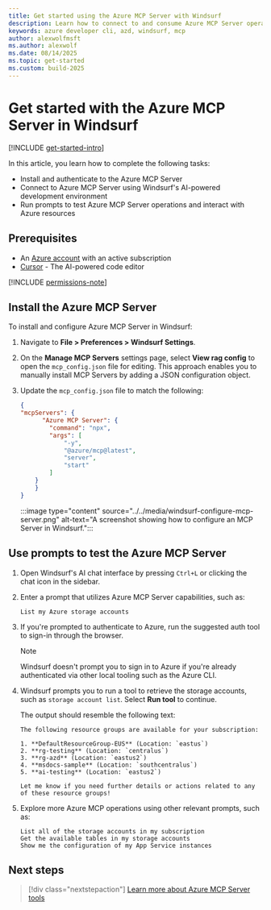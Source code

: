 ```yaml
---
title: Get started using the Azure MCP Server with Windsurf
description: Learn how to connect to and consume Azure MCP Server operations with Windsurf
keywords: azure developer cli, azd, windsurf, mcp
author: alexwolfmsft
ms.author: alexwolf
ms.date: 08/14/2025
ms.topic: get-started
ms.custom: build-2025
---
```


# Get started with the Azure MCP Server in Windsurf

[!INCLUDE [get-started-intro](../../includes/get-started-intro.md)]

In this article, you learn how to complete the following tasks:

- Install and authenticate to the Azure MCP Server
- Connect to Azure MCP Server using Windsurf's AI-powered development environment
- Run prompts to test Azure MCP Server operations and interact with Azure resources

## Prerequisites

- An [Azure account](https://azure.microsoft.com/free/?ref=microsoft.com&utm_source=microsoft.com&utm_medium=docs&utm_campaign=visualstudio) with an active subscription
- [Cursor](https://cursor.sh/) - The AI-powered code editor

[!INCLUDE [permissions-note](../../includes/permissions-note.md)]

## Install the Azure MCP Server

To install and configure Azure MCP Server in Windsurf:

1. Navigate to **File > Preferences > Windsurf Settings**.
1. On the **Manage MCP Servers** settings page, select **View rag config** to open the `mcp_config.json` file for editing. This approach enables you to manually install MCP Servers by adding a JSON configuration object.
1. Update the `mcp_config.json` file to match the following:

    ```json
    {
    "mcpServers": {
          "Azure MCP Server": {
            "command": "npx",
            "args": [
                "-y",
                "@azure/mcp@latest",
                "server",
                "start"
            ]
        }
        }
    }
    ```

    :::image type="content" source="../../media/windsurf-configure-mcp-server.png" alt-text="A screenshot showing how to configure an MCP Server in Windsurf.":::

## Use prompts to test the Azure MCP Server

1. Open Windsurf's AI chat interface by pressing `Ctrl+L` or clicking the chat icon in the sidebar.
2. Enter a prompt that utilizes Azure MCP Server capabilities, such as:

    ```text
    List my Azure storage accounts
    ```

3. If you're prompted to authenticate to Azure, run the suggested auth tool to sign-in through the browser.

    > [!NOTE]
    > Windsurf doesn't prompt you to sign in to Azure if you're already authenticated via other local tooling such as the Azure CLI.

4. Windsurf prompts you to run a tool to retrieve the storage accounts, such as `storage account list`. Select **Run tool** to continue.

    The output should resemble the following text:

    ```output
    The following resource groups are available for your subscription:

    1. **DefaultResourceGroup-EUS** (Location: `eastus`)
    2. **rg-testing** (Location: `centralus`)
    3. **rg-azd** (Location: `eastus2`)
    4. **msdocs-sample** (Location: `southcentralus`)
    5. **ai-testing** (Location: `eastus2`)
    
    Let me know if you need further details or actions related to any of these resource groups!
    ```

5. Explore more Azure MCP operations using other relevant prompts, such as:

    ```text
    List all of the storage accounts in my subscription
    Get the available tables in my storage accounts
    Show me the configuration of my App Service instances
    ```

## Next steps

> [!div class="nextstepaction"]
> [Learn more about Azure MCP Server tools](../../tools/index.md)
